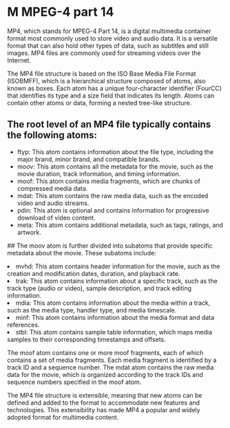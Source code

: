 # M MPEG-4 part 14

MP4, which stands for MPEG-4 Part 14, is a digital multimedia container format most commonly used to store video and audio data. It is a versatile format that can also hold other types of data, such as subtitles and still images. MP4 files are commonly used for streaming videos over the Internet.

The MP4 file structure is based on the ISO Base Media File Format (ISOBMFF), which is a hierarchical structure composed of atoms, also known as boxes. Each atom has a unique four-character identifier (FourCC) that identifies its type and a size field that indicates its length. Atoms can contain other atoms or data, forming a nested tree-like structure.

## The root level of an MP4 file typically contains the following atoms:

<ul>
    <li>ftyp: This atom contains information about the file type, including the major brand, minor brand, and compatible brands.
    </li>
    <li>
    moov: This atom contains all the metadata for the movie, such as the movie duration, track information, and timing information.
    </li>
    <li>
    moof: This atom contains media fragments, which are chunks of compressed media data.
    </li>
    <li>
    mdat: This atom contains the raw media data, such as the encoded video and audio streams.
    </li>
    <li>
    pdin: This atom is optional and contains information for progressive download of video content.
    </li>
    <li>
    meta: This atom contains additional metadata, such as tags, ratings, and artwork.
    </li>
</ul>
## The moov atom is further divided into subatoms that provide specific metadata about the movie. These subatoms include:
<ul></ul>
<li>
    mvhd: This atom contains header information for the movie, such as the creation and modification dates, duration, and playback rate.
</li>
<li>
    trak: This atom contains information about a specific track, such as the track type (audio or video), sample description, and track editing information.
</li>
<li>
    mdia: This atom contains information about the media within a track, such as the media type, handler type, and media timescale.
</li>
<li>
    minf: This atom contains information about the media format and data references.
</li>
<li>
    stbl: This atom contains sample table information, which maps media samples to their corresponding timestamps and offsets.
</li>

The moof atom contains one or more moof fragments, each of which contains a set of media fragments. Each media fragment is identified by a track ID and a sequence number. The mdat atom contains the raw media data for the movie, which is organized according to the track IDs and sequence numbers specified in the moof atom.

The MP4 file structure is extensible, meaning that new atoms can be defined and added to the format to accommodate new features and technologies. This extensibility has made MP4 a popular and widely adopted format for multimedia content.
